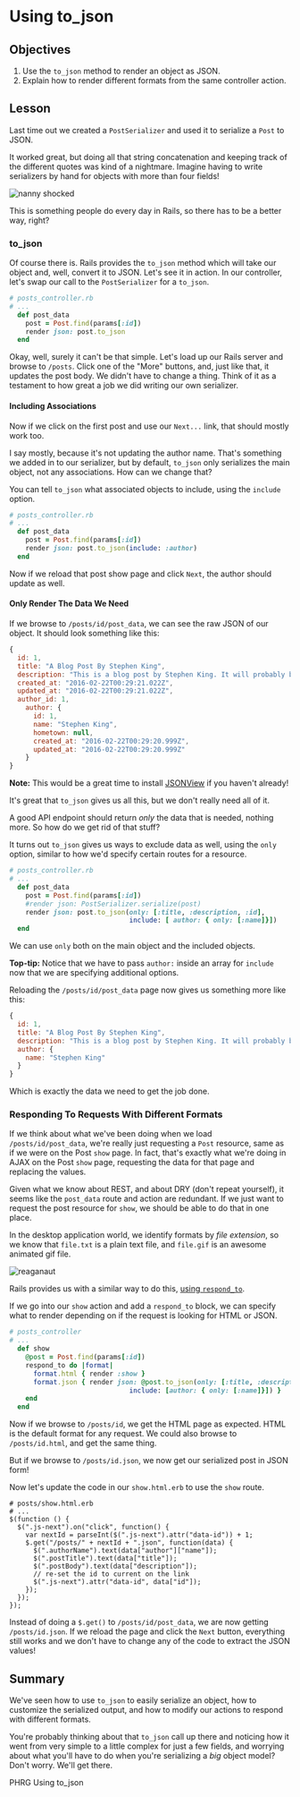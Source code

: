 # Using to_json

## Objectives

1. Use the `to_json` method to render an object as JSON.
2. Explain how to render different formats from the same controller action.

## Lesson

Last time out we created a `PostSerializer` and used it to serialize a `Post` to JSON.

It worked great, but doing all that string concatenation and keeping track of the different quotes was kind of a nightmare. Imagine having to write serializers by hand for objects with more than four fields!

![nanny shocked](http://i.giphy.com/LJPfWhMCs9Rks.gif)

This is something people do every day in Rails, so there has to be a better way, right?

### to_json

Of course there is. Rails provides the `to_json` method which will take our object and, well, convert it to JSON. Let's see it in action. In our controller, let's swap our call to the `PostSerializer` for a `to_json`.

```ruby
# posts_controller.rb
# ...
  def post_data
    post = Post.find(params[:id])
    render json: post.to_json
  end
```

Okay, well, surely it can't be that simple. Let's load up our Rails server and browse to `/posts`. Click one of the "More" buttons, and, just like that, it updates the post body. We didn't have to change a thing. Think of it as a testament to how great a job we did writing our own serializer.

#### Including Associations

Now if we click on the first post and use our `Next...` link, that should mostly work too.

I say mostly, because it's not updating the author name. That's something we added in to our serializer, but by default, `to_json` only serializes the main object, not any associations. How can we change that?

You can tell `to_json` what associated objects to include, using the `include` option.

```ruby
# posts_controller.rb
# ...
  def post_data
    post = Post.find(params[:id])
    render json: post.to_json(include: :author)
  end
```

Now if we reload that post show page and click `Next`, the author should update as well.

#### Only Render The Data We Need

If we browse to `/posts/id/post_data`, we can see the raw JSON of our object. It should look something like this:

```javascript
{
  id: 1,
  title: "A Blog Post By Stephen King",
  description: "This is a blog post by Stephen King. It will probably be a movie soon.",
  created_at: "2016-02-22T00:29:21.022Z",
  updated_at: "2016-02-22T00:29:21.022Z",
  author_id: 1,
    author: {
      id: 1,
      name: "Stephen King",
      hometown: null,
      created_at: "2016-02-22T00:29:20.999Z",
      updated_at: "2016-02-22T00:29:20.999Z"
    }
}
```

**Note:** This would be a great time to install [JSONView](https://chrome.google.com/webstore/detail/jsonview/chklaanhfefbnpoihckbnefhakgolnmc?hl=en) if you haven't already!

It's great that `to_json` gives us all this, but we don't really need all of it.

A good API endpoint should return *only* the data that is needed, nothing more. So how do we get rid of that stuff?

It turns out `to_json` gives us ways to exclude data as well, using the `only` option, similar to how we'd specify certain routes for a resource.

```ruby
# posts_controller.rb
# ...
  def post_data
    post = Post.find(params[:id])
    #render json: PostSerializer.serialize(post)
    render json: post.to_json(only: [:title, :description, :id],
                              include: [ author: { only: [:name]}])
  end
```

We can use `only` both on the main object and the included objects.

**Top-tip:** Notice that we have to pass `author:` inside an array for `include` now that we are specifying additional options.

Reloading the `/posts/id/post_data` page now gives us something more like this:

```javascript
{
  id: 1,
  title: "A Blog Post By Stephen King",
  description: "This is a blog post by Stephen King. It will probably be a movie soon.",
  author: {
    name: "Stephen King"
  }
}
```

Which is exactly the data we need to get the job done.

### Responding To Requests With Different Formats

If we think about what we've been doing when we load `/posts/id/post_data`, we're really just requesting a `Post` resource, same as if we were on the Post `show` page. In fact, that's exactly what we're doing in AJAX on the Post `show` page, requesting the data for that page and replacing the values.

Given what we know about REST, and about DRY (don't repeat yourself), it seems like the `post_data` route and action are redundant. If we just want to request the post resource for `show`, we should be able to do that in one place.

In the desktop application world, we identify formats by *file extension*, so we know that `file.txt` is a plain text file, and `file.gif` is an awesome animated gif file.

![reaganaut](http://i.giphy.com/MCKQEmHkUyGf6.gif)

Rails provides us with a similar way to do this, [using `respond_to`](http://apidock.com/rails/ActionController/MimeResponds/InstanceMethods/respond_to).

If we go into our `show` action and add a `respond_to` block, we can specify what to render depending on if the request is looking for HTML or JSON.

```ruby
# posts_controller
# ...
  def show
    @post = Post.find(params[:id])
    respond_to do |format|
      format.html { render :show }
      format.json { render json: @post.to_json(only: [:title, :description, :id],
                              include: [author: { only: [:name]}]) }
    end
  end
```

Now if we browse to `/posts/id`, we get the HTML page as expected. HTML is the default format for any request. We could also browse to `/posts/id.html`, and get the same thing.

But if we browse to `/posts/id.json`, we now get our serialized post in JSON form!

Now let's update the code in our `show.html.erb` to use the `show` route.

```erb
# posts/show.html.erb
# ...
$(function () {
  $(".js-next").on("click", function() {
    var nextId = parseInt($(".js-next").attr("data-id")) + 1;
    $.get("/posts/" + nextId + ".json", function(data) {
      $(".authorName").text(data["author"]["name"]);
      $(".postTitle").text(data["title"]);
      $(".postBody").text(data["description"]);
      // re-set the id to current on the link
      $(".js-next").attr("data-id", data["id"]);
    });
  });
});
```

Instead of doing a `$.get()` to `/posts/id/post_data`, we are now getting `/posts/id.json`. If we reload the page and click the `Next` button, everything still works and we don't have to change any of the code to extract the JSON values!

## Summary

We've seen how to use `to_json` to easily serialize an object, how to customize the serialized output, and how to modify our actions to respond with different formats.

You're probably thinking about that `to_json` call up there and noticing how it went from very simple to a little complex for just a few fields, and worrying about what you'll have to do when you're serializing a *big* object model? Don't worry. We'll get there.

<p data-visibility='hidden'>PHRG Using to_json</p>